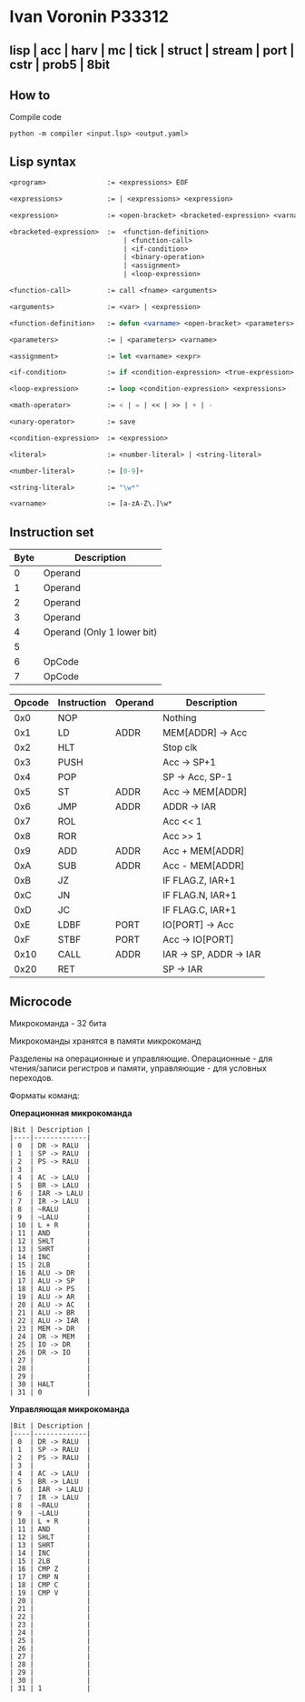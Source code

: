 # Ivan Voronin P33312 

## lisp | acc | harv | mc | tick | struct | stream | port | cstr | prob5 | 8bit

## How to

Compile code
```
python -m compiler <input.lsp> <output.yaml>
```

## Lisp syntax

```lisp
<program>               := <expressions> EOF

<expressions>           := | <expressions> <expression>

<expression>            := <open-bracket> <bracketed-expression> <varname> | <literal> | <close-bracket>

<bracketed-expression>  :=  <function-definition> 
                            | <function-call> 
                            | <if-condition> 
                            | <binary-operation> 
                            | <assignment> 
                            | <loop-expression>

<function-call>         := call <fname> <arguments>

<arguments>             := <var> | <expression>

<function-definition>   := defun <varname> <open-bracket> <parameters> <close-bracket> <expressions>

<parameters>            := | <parameters> <varname>

<assignment>            := let <varname> <expr>

<if-condition>          := if <condition-expression> <true-expression>

<loop-expression>       := loop <condition-expression> <expressions> 

<math-operator>         := < | = | << | >> | + | - 

<unary-operator>        := save

<condition-expression>  := <expression>

<literal>               := <number-literal> | <string-literal> 

<number-literal>        := [0-9]+

<string-literal>        := "\w*"

<varname>               := [a-zA-Z\.]\w*
```

## Instruction set

| Byte | Description   |
|------|---------------|
| 0    | Operand       |
| 1    | Operand       |
| 2    | Operand       |
| 3    | Operand       |
| 4    | Operand         (Only 1 lower bit)  |
| 5    |               |
| 6    | OpCode        |
| 7    | OpCode        |


| Opcode | Instruction | Operand | Description |
|--------|-------------|---------|-------------|
| 0x0    | NOP         |         |  Nothing    |
| 0x1    | LD          |   ADDR  |  MEM[ADDR] -> Acc|
| 0x2    | HLT         |         |  Stop clk|
| 0x3    | PUSH        |         |  Acc -> SP+1|
| 0x4    | POP         |         |  SP -> Acc, SP-1|
| 0x5    | ST          |   ADDR  |  Acc -> MEM[ADDR] |
| 0x6    | JMP         |   ADDR  |  ADDR -> IAR |
| 0x7    | ROL         |         |  Acc << 1|
| 0x8    | ROR         |         |  Acc >> 1|
| 0x9    | ADD         |   ADDR  |  Acc + MEM[ADDR]|
| 0xA    | SUB         |   ADDR  |  Acc - MEM[ADDR]|
| 0xB    | JZ          |         |  IF FLAG.Z, IAR+1|
| 0xC    | JN          |         |  IF FLAG.N, IAR+1|
| 0xD    | JC          |         |  IF FLAG.C, IAR+1|
| 0xE    | LDBF        |   PORT  |  IO[PORT] -> Acc |
| 0xF    | STBF        |   PORT  |  Acc -> IO[PORT] |
| 0x10   | CALL        |   ADDR  |  IAR -> SP, ADDR -> IAR |
| 0x20   | RET         |         |  SP -> IAR |


## Microcode 

Микрокоманда - 32 бита 

Микрокоманды хранятся в памяти микрокоманд 

Разделены на операционные и управляющие. Операционные - для чтения/записи регистров и памяти, управляющие - для условных переходов.

Форматы команд: 

**Операционная микрокоманда**

```
|Bit | Description |
|----|-------------|
| 0  | DR -> RALU  |
| 1  | SP -> RALU  |
| 2  | PS -> RALU  |
| 3  |             |
| 4  | AC -> LALU  |
| 5  | BR -> LALU  |
| 6  | IAR -> LALU |
| 7  | IR -> LALU  |
| 8  | ~RALU       |
| 9  | ~LALU       |
| 10 | L + R       |
| 11 | AND         |
| 12 | SHLT        |
| 13 | SHRT        |
| 14 | INC         |
| 15 | 2LB         |
| 16 | ALU -> DR   |
| 17 | ALU -> SP   |
| 18 | ALU -> PS   |
| 19 | ALU -> AR   |
| 20 | ALU -> AC   |
| 21 | ALU -> BR   |
| 22 | ALU -> IAR  |
| 23 | MEM -> DR   |
| 24 | DR -> MEM   |
| 25 | IO -> DR    |
| 26 | DR -> IO    |
| 27 |             |
| 28 |             |
| 29 |             |
| 30 | HALT        |
| 31 | 0           |
```

**Управляющая микрокоманда**

```
|Bit | Description |
|----|-------------|
| 0  | DR -> RALU  |
| 1  | SP -> RALU  |
| 2  | PS -> RALU  |
| 3  |             |
| 4  | AC -> LALU  |
| 5  | BR -> LALU  |
| 6  | IAR -> LALU |
| 7  | IR -> LALU  |
| 8  | ~RALU       |
| 9  | ~LALU       |
| 10 | L + R       |
| 11 | AND         |
| 12 | SHLT        |
| 13 | SHRT        |
| 14 | INC         |
| 15 | 2LB         |
| 16 | CMP Z       |
| 17 | CMP N       |
| 18 | CMP C       |
| 19 | CMP V       |
| 20 |             |
| 21 |             |
| 22 |             |
| 23 |             |
| 24 |             |
| 25 |             |
| 26 |             |
| 27 |             |
| 28 |             |
| 29 |             |
| 30 |             |
| 31 | 1           |
```